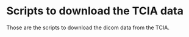 # Scripts to download the TCIA data

Those are the scripts to download the dicom data from the TCIA.

